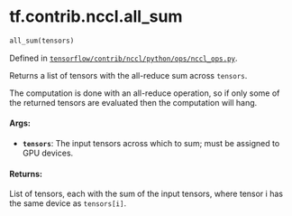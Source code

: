 <div itemscope itemtype="http://developers.google.com/ReferenceObject">
<meta itemprop="name" content="tf.contrib.nccl.all_sum" />
</div>

# tf.contrib.nccl.all_sum

``` python
all_sum(tensors)
```



Defined in [`tensorflow/contrib/nccl/python/ops/nccl_ops.py`](https://www.tensorflow.org/code/tensorflow/contrib/nccl/python/ops/nccl_ops.py).

Returns a list of tensors with the all-reduce sum across `tensors`.

The computation is done with an all-reduce operation, so if only some of the
returned tensors are evaluated then the computation will hang.

#### Args:

* <b>`tensors`</b>: The input tensors across which to sum; must be assigned
    to GPU devices.


#### Returns:

  List of tensors, each with the sum of the input tensors, where tensor i has
  the same device as `tensors[i]`.